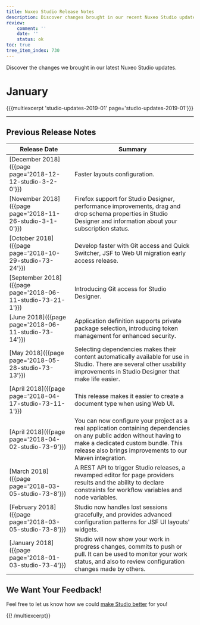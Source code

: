 ```yaml
---
title: Nuxeo Studio Release Notes
description: Discover changes brought in our recent Nuxeo Studio updates.
review:
    comment: ''
    date: ''
    status: ok
toc: true
tree_item_index: 730
---
```


Discover the changes we brought in our latest Nuxeo Studio updates.

# January

{{{multiexcerpt 'studio-updates-2019-01' page='studio-updates-2019-01'}}}

<!--
[More information about bugs fixed since last release notes](https://jira.nuxeo.com/issues/?jql=project %3D NXS AND fixVersion IN %28'3.3.0','3.3.1','3.4.0','3.4.1','3.4.2','3.4.3','3.5.0'%29) is available in our bug tracking tool.
-->

* * *

## Previous Release Notes

| Release&nbsp;Date  | Summary  |
|---|---|
|[December 2018]({{page page='2018-12-12-studio-3-2-0'}})|  Faster layouts configuration.|
|[November 2018]({{page page='2018-11-26-studio-3-1-0'}})| Firefox support for Studio Designer, performance improvements, drag and drop schema properties in Studio Designer and information about your subscription status.|
|[October 2018]({{page page='2018-10-29-studio-73-24'}})| Develop faster with Git access and Quick Switcher, JSF to Web UI migration early access release.|
|[September 2018]({{page page='2018-06-11-studio-73-21-1'}})  | Introducing Git access for Studio Designer.|
|[June 2018]({{page page='2018-06-11-studio-73-14'}})| Application definition supports private package selection, introducing token management for enhanced security.|
|[May 2018]({{page page='2018-05-28-studio-73-13'}})| Selecting dependencies makes their content automatically available for use in Studio. There are several other usability improvements in Studio Designer that make life easier.|
|[April 2018]({{page page='2018-04-17-studio-73-11-1'}})| This release makes it easier to create a document type when using Web UI.|
|[April 2018]({{page page='2018-04-02-studio-73-9'}})| You can now configure your project as a real application containing dependencies on any public addon without having to make a dedicated custom bundle. This release also brings improvements to our Maven integration.|
|[March 2018]({{page page='2018-03-05-studio-73-8'}})|A REST API to trigger Studio releases, a revamped editor for page providers results and the ability to declare constraints for workflow variables and node variables.|
|[February 2018]({{page page='2018-03-05-studio-73-8'}})|Studio now handles lost sessions gracefully, and provides advanced configuration patterns for JSF UI layouts' widgets.|
|[January 2018]({{page page='2018-01-03-studio-73-4'}})| Studio will now show your work in progress changes, commits to push or pull. It can be used to monitor your work status, and also to review configuration changes made by others.|

## We Want Your Feedback!
Feel free to let us know how we could [make Studio better](https://portal.prodpad.com/eb062eda-6d54-11e7-8513-22000a2145da) for you!

{{! /multiexcerpt}}
